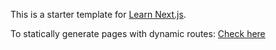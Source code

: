 This is a starter template for [Learn Next.js](https://nextjs.org/learn).

To statically generate pages with dynamic routes: [Check here](https://nextjs.org/learn/basics/dynamic-routes/implement-getstaticprops)